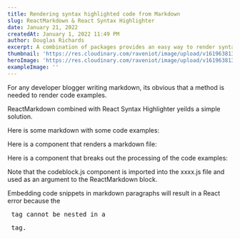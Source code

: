 ```yaml
---
title: Rendering syntax highlighted code from Markdown
slug: ReactMarkdown & React Syntax Highlighter
date: January 21, 2022
createdAt: January 1, 2022 11:49 PM
author: Douglas Richards
excerpt: A combination of packages provides an easy way to render syntax highlighted code from Markdown.
thumbnail: 'https://res.cloudinary.com/raveniot/image/upload/v1619638137/squares_pwjy6f.jpg'
heroImage: 'https://res.cloudinary.com/raveniot/image/upload/v1619638137/squares_pwjy6f.jpg'
exampleImage: ''
---
```


For any developer blogger writing markdown, its obvious that a method is needed to render code examples.

ReactMarkdown combined with React Syntax Highlighter yeilds a simple solution.

Here is some markdown with some code examples:

Here is a component that renders a markdown file:

Here is a component that breaks out the processing of the code examples:

Note that the codeblock.js component is imported into the xxxx.js file and used as an argument to the ReactMarkdown block.

Embedding code snippets in markdown paragraphs will result in a React error because the <pre> tag cannot be nested in a <p> tag.
